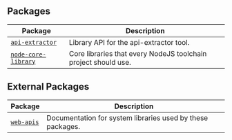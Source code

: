 ## Packages

|  Package | Description |
|  --- | --- |
|  [`api-extractor`](./api-extractor.md) | Library API for the api-extractor tool. |
|  [`node-core-library`](./node-core-library.md) | Core libraries that every NodeJS toolchain project should use. |

## External Packages

|  Package | Description |
|  --- | --- |
|  [`web-apis`](./web-apis.md) | Documentation for system libraries used by these packages. |

